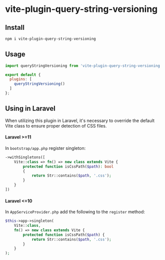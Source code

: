 # vite-plugin-query-string-versioning

## Install

```bash
npm i vite-plugin-query-string-versioning
```

## Usage

```js
import queryStringVersioning from 'vite-plugin-query-string-versioning';

export default {
  plugins: [
    queryStringVersioning()
  ]
};
```

## Using in Laravel

When utilizing this plugin in Laravel, it's necessary to override 
the default Vite class to ensure proper detection of CSS files.

#### Laravel >=11

In `bootstrap/app.php` register singleton:

```php
->withSingletons([
    Vite::class => fn() => new class extends Vite {
        protected function isCssPath($path): bool
        {
            return Str::contains($path, '.css');
        }
    }
])
```

#### Laravel <=10

In `AppServiceProvider.php` add the following to the `register` method:

```php
$this->app->singleton(
    Vite::class,
    fn() => new class extends Vite {
        protected function isCssPath($path) {
            return Str::contains($path, '.css');
        }
    }
);
```
